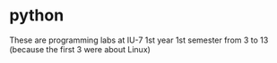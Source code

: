 # python
These are programming labs at IU-7 1st year 1st semester from 3 to 13 (because the first 3 were about Linux)
